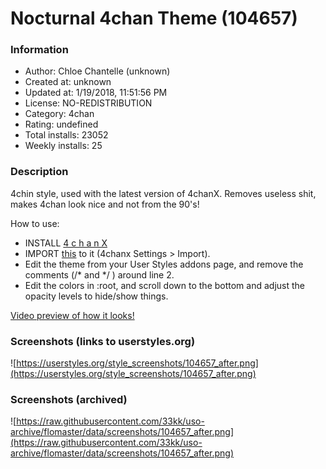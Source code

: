 # Nocturnal 4chan Theme (104657)

### Information
- Author: Chloe Chantelle (unknown)
- Created at: unknown
- Updated at: 1/19/2018, 11:51:56 PM
- License: NO-REDISTRIBUTION
- Category: 4chan
- Rating: undefined
- Total installs: 23052
- Weekly installs: 25


### Description
4chin style, used with the latest version of 4chanX.
Removes useless shit, makes 4chan look nice and not from the 90's!

How to use:         
 - INSTALL  <a href="https://github.com/ccd0/4chan-x">4 c h a n X</a>
 - IMPORT <a href="https://www.dropbox.com/s/e4o8nl37jy55zmx/4chinX.zip?dl=0">this</a> to it (4chanx Settings > Import).
 - Edit the theme from your User Styles addons page, and remove the comments (/* and */ ) around line 2.
 - Edit the colors in :root, and scroll down to the bottom and adjust the opacity levels to hide/show things.

<a href="https://twitter.com/ayymoko/status/805321361329561600">Video preview of how it looks!</a>


### Screenshots (links to userstyles.org)
![https://userstyles.org/style_screenshots/104657_after.png](https://userstyles.org/style_screenshots/104657_after.png)


### Screenshots (archived)
![https://raw.githubusercontent.com/33kk/uso-archive/flomaster/data/screenshots/104657_after.png](https://raw.githubusercontent.com/33kk/uso-archive/flomaster/data/screenshots/104657_after.png)
